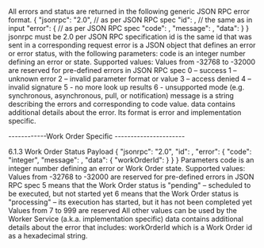 All errors and status are returned in the following generic JSON RPC error format.
{
"jsonrpc": "2.0", // as per JSON RPC spec
"id": <integer>, // the same as in input
"error": { // as per JSON RPC spec
"code": <integer>,
"message": <string>,
"data": <implementation specific data>
}
}
jsonrpc must be 2.0 per JSON RPC specification
id is the same id that was sent in a corresponding request
error is a JSON object that defines an error or error status, with the following parameters:
code is an integer number defining an error or state. Supported values:
Values from -32768 to -32000 are reserved for pre-defined errors in JSON RPC spec
0 – success
1 – unknown error
2 – invalid parameter format or value
3 – access denied
4 – invalid signature
5 - no more look up results
6 - unsupported mode (e.g. synchronous, asynchronous, pull, or notification)
message is a string describing the errors and corresponding to code value.
data contains additional details about the error. Its format is error and implementation specific.




------------Work Order Specific ----------------------

6.1.3 Work Order Status Payload
{
"jsonrpc": "2.0",
"id": <integer>,
"error": {
"code": "integer",
"message": <string>,
"data": {
"workOrderId": <hex string>
}
}
}
Parameters
code is an integer number defining an error or Work Order state. Supported values:
Values from -32768 to -32000 are reserved for pre-defined errors in JSON RPC spec
5 means that the Work Order status is "pending" – scheduled to be executed, but not started
yet
6 means that the Work Order status is "processing" – its execution has started, but it has not
been completed yet
Values from 7 to 999 are reserved
All other values can be used by the Worker Service (a.k.a. implementation specific)
data contains additional details about the error that includes:
workOrderId which is a Work Order id as a hexadecimal string.